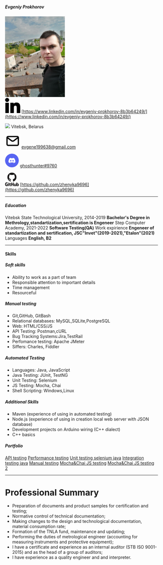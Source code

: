 #####  Evgeniy Prokhorov

[![ВКонтакте](CV0.png)](https://vk.com/evgeniy_prokhorov) 
<br />
<img src="linkedin.svg" href=https://www.linkedin.com/in/evgeniy-prokhorov-8b3b64249/ alt="linkedin" style="width:50px;"/> [https://www.linkedin.com/in/evgeniy-prokhorov-8b3b64249/](https://www.linkedin.com/in/evgeniy-prokhorov-8b3b64249/)

<img src="location.ico" style="width:50px;"> Vitebsk, Belarus

<img src="email.svg" style="width:50px;"> evgene199638@gmail.com

<img src="discord.svg" style="width:45px;">  [ghosthunter#9760](https://discordapp.com/users/889365340344156170/) 

<img src="github.svg" style="width:45px;">  [https://github.com/zhenyka9696](https://github.com/zhenyka9696) 

***
##### Education
Vitebsk State Technological University, 2014-2019
__Bachelor's Degree in Methrology,standartization,sertification is Engeneer__
Step Computer Academy, 2021-2022
__Software Testing(QA)__
Work expirience
__Engeneer of standartization and sertification, JSC"Invet"(2019-2021),"Etalon"(2021)__
Languages
__English, B2__
***
#### Skills
##### Soft skills
- Ability to work as a part of team
- Responsible attention to important details
- Time management
- Resourceful
##### Manual testing
- Git,GitHub, GitBash
- Relational databases: MySQL,SQLite,PostgreSQL
- Web: HTML/CSS/JS
- API Testing: Postman,cURL
- Bug Tracking Systems:Jira,TestRail
- Perfomance testing: Apache JMeter
- Siffers: Charles, Fiddler
##### Automated Testing
- Languages: Java, JavaScript
- Java Testing: JUnit, TestNG
- Unit Testing: Selenium
- JS Testing: Mocha, Chai
- Shell Scripting: Windows,Linux
##### Additional Skills
- Maven (experience of using in automated testing)
- Node.js (experience of using in creation local web server with JSON database)
- Development projects on Arduino wiring (C++ dialect)
- С++ basics
##### Portfolio
[API testing](https://github.com/zhenyka9696/Postman)
[Performance testing](https://github.com/zhenyka9696/Release_API_v1.0.1._24.07.2022)
[Unit testing selenium java](https://github.com/zhenyka9696/Selenium_iStock)
[Integration testing java](https://github.com/zhenyka9696/Music_shop_v1.2.0_22.08.2022)
[Manual testing](https://github.com/zhenyka9696/AliExpress_manual_testing)
[Mocha&Chai JS testing](https://github.com/zhenyka9696/Mocha_Chai)
[Mocha&Chai JS testing 2](https://github.com/zhenyka9696/MochaChai_testing_javascript)
***
# Professional Summary
- Preparation of documents and product samples for certification and testing;
- Normative control of technical documentation;
- Making changes to the design and technological documentation, material consumption rate;
- Formation of the TNLA fund, maintenance and updating;
- Performing the duties of metrological engineer (accounting for measuring instruments and protective equipment);
- I have a certificate and experience as an internal auditor (STB ISO 9001-2015) and as the head of a group of auditors;
- I have experience as a quality engineer and and interpreter.
